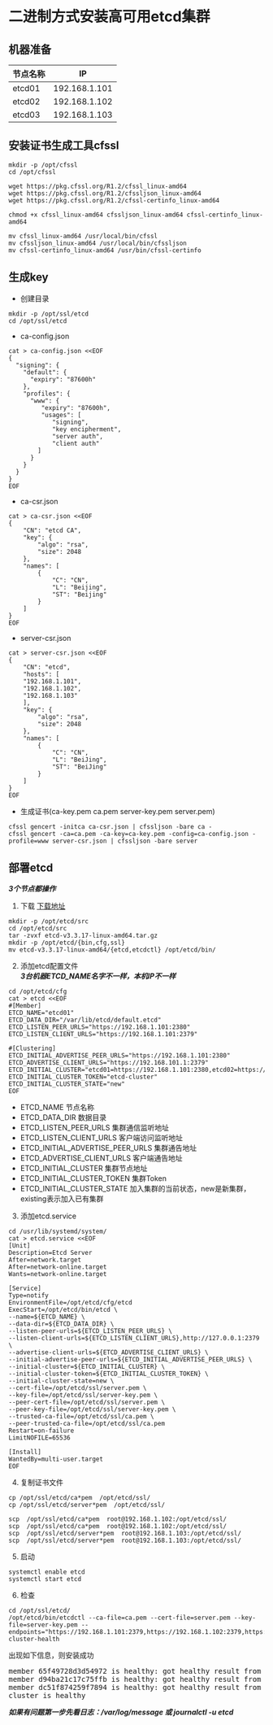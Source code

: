 # 二进制方式安装高可用etcd集群
## 机器准备
节点名称|IP
--|:--:|
etcd01|192.168.1.101
etcd02|192.168.1.102
etcd03|192.168.1.103
## 安装证书生成工具cfssl
```
mkdir -p /opt/cfssl
cd /opt/cfssl

wget https://pkg.cfssl.org/R1.2/cfssl_linux-amd64
wget https://pkg.cfssl.org/R1.2/cfssljson_linux-amd64
wget https://pkg.cfssl.org/R1.2/cfssl-certinfo_linux-amd64

chmod +x cfssl_linux-amd64 cfssljson_linux-amd64 cfssl-certinfo_linux-amd64

mv cfssl_linux-amd64 /usr/local/bin/cfssl
mv cfssljson_linux-amd64 /usr/local/bin/cfssljson
mv cfssl-certinfo_linux-amd64 /usr/bin/cfssl-certinfo
```
## 生成key
- 创建目录
```
mkdir -p /opt/ssl/etcd
cd /opt/ssl/etcd
```
- ca-config.json
```
cat > ca-config.json <<EOF
{
  "signing": {
    "default": {
      "expiry": "87600h"
    },
    "profiles": {
      "www": {
         "expiry": "87600h",
         "usages": [
            "signing",
            "key encipherment",
            "server auth",
            "client auth"
        ]
      }
    }
  }
}
EOF
```
- ca-csr.json
```
cat > ca-csr.json <<EOF
{
    "CN": "etcd CA",
    "key": {
        "algo": "rsa",
        "size": 2048
    },
    "names": [
        {
            "C": "CN",
            "L": "Beijing",
            "ST": "Beijing"
        }
    ]
}
EOF
```
- server-csr.json
```
cat > server-csr.json <<EOF
{
    "CN": "etcd",
    "hosts": [
    "192.168.1.101",
    "192.168.1.102",
    "192.168.1.103"
    ],
    "key": {
        "algo": "rsa",
        "size": 2048
    },
    "names": [
        {
            "C": "CN",
            "L": "BeiJing",
            "ST": "BeiJing"
        }
    ]
}
EOF
```
- 生成证书(ca-key.pem  ca.pem  server-key.pem  server.pem)
```
cfssl gencert -initca ca-csr.json | cfssljson -bare ca -
cfssl gencert -ca=ca.pem -ca-key=ca-key.pem -config=ca-config.json -profile=www server-csr.json | cfssljson -bare server
```
## 部署etcd 
***3个节点都操作***
1. 下载 [下载地址](https://github.com/etcd-io/etcd/releases/tag/v3.3.17)
```
mkdir -p /opt/etcd/src
cd /opt/etcd/src
tar -zvxf etcd-v3.3.17-linux-amd64.tar.gz
mkdir -p /opt/etcd/{bin,cfg,ssl}
mv etcd-v3.3.17-linux-amd64/{etcd,etcdctl} /opt/etcd/bin/
```

2. 添加etcd配置文件<br>
***3台机器ETCD_NAME名字不一样，本机IP不一样***
```
cd /opt/etcd/cfg
cat > etcd <<EOF
#[Member]
ETCD_NAME="etcd01"
ETCD_DATA_DIR="/var/lib/etcd/default.etcd"
ETCD_LISTEN_PEER_URLS="https://192.168.1.101:2380"
ETCD_LISTEN_CLIENT_URLS="https://192.168.1.101:2379"

#[Clustering]
ETCD_INITIAL_ADVERTISE_PEER_URLS="https://192.168.1.101:2380"
ETCD_ADVERTISE_CLIENT_URLS="https://192.168.101.1:2379"
ETCD_INITIAL_CLUSTER="etcd01=https://192.168.1.101:2380,etcd02=https://192.168.1.102:2380,etcd03=https://192.168.1.103:2380"
ETCD_INITIAL_CLUSTER_TOKEN="etcd-cluster"
ETCD_INITIAL_CLUSTER_STATE="new"
EOF
```
- ETCD_NAME 节点名称
- ETCD_DATA_DIR 数据目录
- ETCD_LISTEN_PEER_URLS 集群通信监听地址
- ETCD_LISTEN_CLIENT_URLS 客户端访问监听地址
- ETCD_INITIAL_ADVERTISE_PEER_URLS 集群通告地址
- ETCD_ADVERTISE_CLIENT_URLS 客户端通告地址
- ETCD_INITIAL_CLUSTER 集群节点地址
- ETCD_INITIAL_CLUSTER_TOKEN 集群Token
- ETCD_INITIAL_CLUSTER_STATE 加入集群的当前状态，new是新集群，existing表示加入已有集群

3. 添加etcd.service
```
cd /usr/lib/systemd/system/
cat > etcd.service <<EOF
[Unit]
Description=Etcd Server
After=network.target
After=network-online.target
Wants=network-online.target

[Service]
Type=notify
EnvironmentFile=/opt/etcd/cfg/etcd
ExecStart=/opt/etcd/bin/etcd \
--name=${ETCD_NAME} \
--data-dir=${ETCD_DATA_DIR} \
--listen-peer-urls=${ETCD_LISTEN_PEER_URLS} \
--listen-client-urls=${ETCD_LISTEN_CLIENT_URLS},http://127.0.0.1:2379 \
--advertise-client-urls=${ETCD_ADVERTISE_CLIENT_URLS} \
--initial-advertise-peer-urls=${ETCD_INITIAL_ADVERTISE_PEER_URLS} \
--initial-cluster=${ETCD_INITIAL_CLUSTER} \
--initial-cluster-token=${ETCD_INITIAL_CLUSTER_TOKEN} \
--initial-cluster-state=new \
--cert-file=/opt/etcd/ssl/server.pem \
--key-file=/opt/etcd/ssl/server-key.pem \
--peer-cert-file=/opt/etcd/ssl/server.pem \
--peer-key-file=/opt/etcd/ssl/server-key.pem \
--trusted-ca-file=/opt/etcd/ssl/ca.pem \
--peer-trusted-ca-file=/opt/etcd/ssl/ca.pem
Restart=on-failure
LimitNOFILE=65536

[Install]
WantedBy=multi-user.target
EOF
```
4. 复制证书文件
```
cp /opt/ssl/etcd/ca*pem  /opt/etcd/ssl/
cp /opt/ssl/etcd/server*pem  /opt/etcd/ssl/

scp  /opt/ssl/etcd/ca*pem  root@192.168.1.102:/opt/etcd/ssl/
scp  /opt/ssl/etcd/ca*pem  root@192.168.1.102:/opt/etcd/ssl/
scp  /opt/ssl/etcd/server*pem  root@192.168.1.103:/opt/etcd/ssl/
scp  /opt/ssl/etcd/server*pem  root@192.168.1.103:/opt/etcd/ssl/
```
5. 启动
```
systemctl enable etcd
systemctl start etcd
```
6. 检查
```
cd /opt/ssl/etcd/
/opt/etcd/bin/etcdctl --ca-file=ca.pem --cert-file=server.pem --key-file=server-key.pem --endpoints="https://192.168.1.101:2379,https://192.168.1.102:2379,https://192.168.1.103:2379" cluster-health
```
出现如下信息，则安装成功
<pre>
member 65f49728d3d54972 is healthy: got healthy result from https://192.168.1.101:2379
member d94ba21c17c75ffb is healthy: got healthy result from https://192.168.1.102:2379
member dc51f874259f7894 is healthy: got healthy result from https://192.168.1.103:2379
cluster is healthy
</pre>
***如果有问题第一步先看日志：/var/log/message 或 journalctl -u etcd***